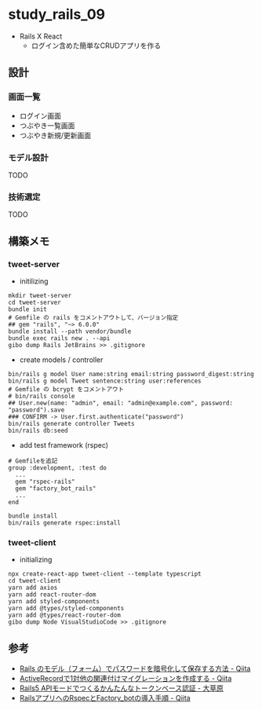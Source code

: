 # study_rails_09

- Rails X React
  - ログイン含めた簡単なCRUDアプリを作る

## 設計

### 画面一覧

- ログイン画面
- つぶやき一覧画面
- つぶやき新規/更新画面

### モデル設計

TODO

### 技術選定

TODO

## 構築メモ

### tweet-server

- initilizing

```text
mkdir tweet-server
cd tweet-server
bundle init
# Gemfile の rails をコメントアウトして、バージョン指定
## gem "rails", "~> 6.0.0"
bundle install --path vendor/bundle
bundle exec rails new . --api
gibo dump Rails JetBrains >> .gitignore
```

- create models / controller

```text
bin/rails g model User name:string email:string password_digest:string
bin/rails g model Tweet sentence:string user:references
# Gemfile の bcrypt をコメントアウト
# bin/rails console
## User.new(name: "admin", email: "admin@example.com", password: "password").save
### CONFIRM -> User.first.authenticate("password")
bin/rails generate controller Tweets
bin/rails db:seed
```

- add test framework (rspec)

```text
# Gemfileを追記
group :development, :test do
  ...
  gem "rspec-rails"
  gem "factory_bot_rails"
  ...
end

bundle install
bin/rails generate rspec:install
```

### tweet-client

- initializing

```text
npx create-react-app tweet-client --template typescript
cd tweet-client
yarn add axios
yarn add react-router-dom
yarn add styled-components
yarn add @types/styled-components
yarn add @types/react-router-dom
gibo dump Node VisualStudioCode >> .gitignore
```

## 参考

- [Rails のモデル（フォーム）でパスワードを暗号化して保存する方法 - Qiita](https://qiita.com/ryosuketter/items/805452b7e6bf9637cb57)
- [ActiveRecordで1対他の関連付けマイグレーションを作成する - Qiita](https://qiita.com/yukihigasi/items/467b68f7f60463202a6e)
- [Rails5 APIモードでつくるかんたんなトークンベース認証 - 大草原](https://dev.m6a.jp/entry/2018/11/14/162259)
- [RailsアプリへのRspecとFactory_botの導入手順 - Qiita](https://qiita.com/Ushinji/items/522ed01c9c14b680222c)
